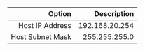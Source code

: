 | Option | Description |
| ------:| -----------:|
| Host IP Address   | 192.168.20.254 |
| Host Subnet Mask  | 255.255.255.0 |